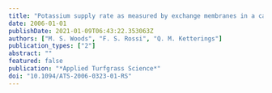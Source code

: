 ```yaml
---
title: "Potassium supply rate as measured by exchange membranes in a calcareous sand"
date: 2006-01-01
publishDate: 2021-01-09T06:43:22.353063Z
authors: ["M. S. Woods", "F. S. Rossi", "Q. M. Ketterings"]
publication_types: ["2"]
abstract: ""
featured: false
publication: "*Applied Turfgrass Science*"
doi: "10.1094/ATS-2006-0323-01-RS"
---
```


